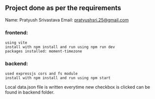## Project done as per the requirements
Name: Pratyush Srivastava
Email: pratyushsri.25@gmail.com
### frontend:
    using vite
    install with npm install and run using npm run dev
    packages installed: moment-timezone

### backend:
    used expressjs cors and fs module
    install with npm install and run using npm start

Local data.json file is written everytime new checkbox is clicked can be found in backend folder.